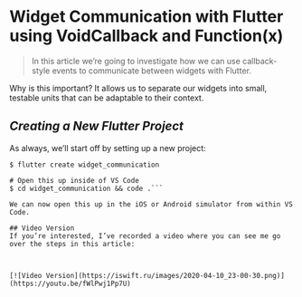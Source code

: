 # Widget Communication with Flutter using VoidCallback and Function(x)
> In this article we’re going to investigate how we can use callback-style events to communicate between widgets with Flutter.

Why is this important? It allows us to separate our widgets into small, testable units that can be adaptable to their context.

## *Creating a New Flutter Project*

As always, we’ll start off by setting up a new project:

```# New Flutter project
$ flutter create widget_communication

# Open this up inside of VS Code
$ cd widget_communication && code .```

We can now open this up in the iOS or Android simulator from within VS Code.

## Video Version
If you’re interested, I’ve recorded a video where you can see me go over the steps in this article:



[![Video Version](https://iswift.ru/images/2020-04-10_23-00-30.png)](https://youtu.be/fWlPwj1Pp7U)
